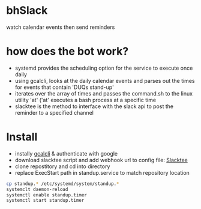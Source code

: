 # bhSlack
watch calendar events then send reminders

# how does the bot work?
* systemd provides the scheduling option for the service to execute once daily
* using gcalcli, looks at the daily calendar events and parses out the times for events that contain 'DUQs stand-up'
* iterates over the array of times and passes the command.sh to the linux utility 'at' ('at' executes a bash process at a specific time
* slacktee is the method to interface with the slack api to post the reminder to a specified channel

# Install
* instally [gcalcli](https://github.com/insanum/gcalcli) & authenticate with google
* download slacktee script and add webhook url to config file: [Slacktee](https://github.com/course-hero/slacktee)
* clone repostitory and cd into directory
* replace ExecStart path in standup.service to match repository location
```bash
cp standup.* /etc/systemd/system/standup.*
systemclt daemon-reload
systemctl enable standup.timer
systemctl start standup.timer
```
